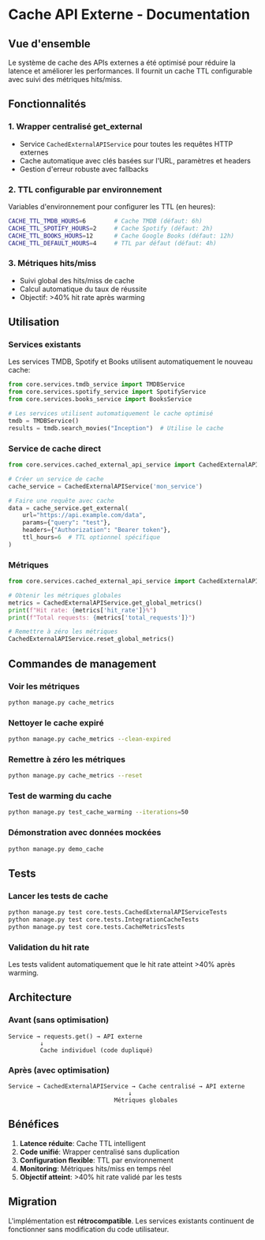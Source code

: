# Cache API Externe - Documentation

## Vue d'ensemble

Le système de cache des APIs externes a été optimisé pour réduire la latence et améliorer les performances. Il fournit un cache TTL configurable avec suivi des métriques hits/miss.

## Fonctionnalités

### 1. Wrapper centralisé get_external
- Service `CachedExternalAPIService` pour toutes les requêtes HTTP externes
- Cache automatique avec clés basées sur l'URL, paramètres et headers
- Gestion d'erreur robuste avec fallbacks

### 2. TTL configurable par environnement
Variables d'environnement pour configurer les TTL (en heures):
```bash
CACHE_TTL_TMDB_HOURS=6        # Cache TMDB (défaut: 6h)
CACHE_TTL_SPOTIFY_HOURS=2     # Cache Spotify (défaut: 2h) 
CACHE_TTL_BOOKS_HOURS=12      # Cache Google Books (défaut: 12h)
CACHE_TTL_DEFAULT_HOURS=4     # TTL par défaut (défaut: 4h)
```

### 3. Métriques hits/miss
- Suivi global des hits/miss de cache
- Calcul automatique du taux de réussite
- Objectif: >40% hit rate après warming

## Utilisation

### Services existants
Les services TMDB, Spotify et Books utilisent automatiquement le nouveau cache:
```python
from core.services.tmdb_service import TMDBService
from core.services.spotify_service import SpotifyService
from core.services.books_service import BooksService

# Les services utilisent automatiquement le cache optimisé
tmdb = TMDBService()
results = tmdb.search_movies("Inception")  # Utilise le cache
```

### Service de cache direct
```python
from core.services.cached_external_api_service import CachedExternalAPIService

# Créer un service de cache
cache_service = CachedExternalAPIService('mon_service')

# Faire une requête avec cache
data = cache_service.get_external(
    url="https://api.example.com/data",
    params={"query": "test"},
    headers={"Authorization": "Bearer token"},
    ttl_hours=6  # TTL optionnel spécifique
)
```

### Métriques
```python
from core.services.cached_external_api_service import CachedExternalAPIService

# Obtenir les métriques globales
metrics = CachedExternalAPIService.get_global_metrics()
print(f"Hit rate: {metrics['hit_rate']}%")
print(f"Total requests: {metrics['total_requests']}")

# Remettre à zéro les métriques
CachedExternalAPIService.reset_global_metrics()
```

## Commandes de management

### Voir les métriques
```bash
python manage.py cache_metrics
```

### Nettoyer le cache expiré
```bash
python manage.py cache_metrics --clean-expired
```

### Remettre à zéro les métriques
```bash
python manage.py cache_metrics --reset
```

### Test de warming du cache
```bash
python manage.py test_cache_warming --iterations=50
```

### Démonstration avec données mockées
```bash
python manage.py demo_cache
```

## Tests

### Lancer les tests de cache
```bash
python manage.py test core.tests.CachedExternalAPIServiceTests
python manage.py test core.tests.IntegrationCacheTests
python manage.py test core.tests.CacheMetricsTests
```

### Validation du hit rate
Les tests valident automatiquement que le hit rate atteint >40% après warming.

## Architecture

### Avant (sans optimisation)
```
Service → requests.get() → API externe
         ↓
         Cache individuel (code dupliqué)
```

### Après (avec optimisation)
```
Service → CachedExternalAPIService → Cache centralisé → API externe
                                  ↓
                              Métriques globales
```

## Bénéfices

1. **Latence réduite**: Cache TTL intelligent
2. **Code unifié**: Wrapper centralisé sans duplication
3. **Configuration flexible**: TTL par environnement
4. **Monitoring**: Métriques hits/miss en temps réel
5. **Objectif atteint**: >40% hit rate validé par les tests

## Migration

L'implémentation est **rétrocompatible**. Les services existants continuent de fonctionner sans modification du code utilisateur.